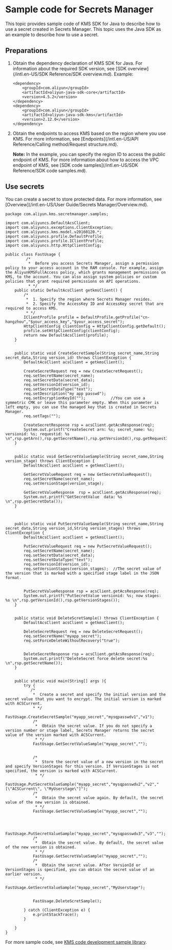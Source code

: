 # Sample code for Secrets Manager

This topic provides sample code of KMS SDK for Java to describe how to use a secret created in Secrets Manager. This topic uses the Java SDK as an example to describe how to use a secret.

## Preparations

1.  Obtain the dependency declaration of KMS SDK for Java. For information about the required SDK version, see [SDK overview](/intl.en-US/SDK Reference/SDK overview.md). Example:

    ```
    <dependency>
        <groupId>com.aliyun</groupId>
        <artifactId>aliyun-java-sdk-core</artifactId>
        <version>4.5.2</version>
    </dependency>
    <dependency>
        <groupId>com.aliyun</groupId>
        <artifactId>aliyun-java-sdk-kms</artifactId>
        <version>2.12.0</version>
    </dependency>
    ```

2.  Obtain the endpoints to access KMS based on the region where you use KMS. For more information, see [Endpoints](/intl.en-US/API Reference/Calling method/Request structure.md).

    **Note:** In the example, you can specify the region ID to access the public endpoint of KMS. For more information about how to access the VPC endpoint of KMS, see [SDK code samples](/intl.en-US/SDK Reference/SDK code samples.md).


## Use secrets

You can create a secret to store protected data. For more information, see [Overview](/intl.en-US/User Guide/Secrets Manager/Overview.md).

```
package com.aliyun.kms.secretmanager.samples;

import com.aliyuncs.DefaultAcsClient;
import com.aliyuncs.exceptions.ClientException;
import com.aliyuncs.kms.model.v20160120.*;
import com.aliyuncs.profile.DefaultProfile;
import com.aliyuncs.profile.IClientProfile;
import com.aliyuncs.http.HttpClientConfig;

public class FastUsage {
         /*
          *  Before you access Secrets Manager, assign a permission policy to your access account in the RAM console. For example, assign the AliyunKMSFullAccess policy, which grants management permissions on KMS, to the account. You can also assign system policies or custom policies that grant required permissions on API operations.
          * */
    public static DefaultAcsClient getkmsClient() {
        /*
         *  1. Specify the region where Secrets Manager resides.
         *  2. Specify the AccessKey ID and AccessKey secret that are required to access KMS.
         * */
        IClientProfile profile = DefaultProfile.getProfile("cn-hangzhou","$your_access_key","$your_access_secret");
        HttpClientConfig clientConfig = HttpClientConfig.getDefault();
        profile.setHttpClientConfig(clientConfig);
        return new DefaultAcsClient(profile);
    }


    public static void CreateSecretSample(String secret_name,String secret_data,String version_id) throws ClientException {
        DefaultAcsClient acsClient = getkmsClient();

        CreateSecretRequest req = new CreateSecretRequest();
        req.setSecretName(secret_name);
        req.setSecretData(secret_data);
        req.setVersionId(version_id);
        req.setSecretDataType("text");
        req.setDescription("my app passwd");
        req.setEncryptionKeyId("");           //You can use a symmetric CMK or leave this parameter empty. When this parameter is left empty, you can use the managed key that is created in Secrets Manager.
        req.setTags("");

        CreateSecretResponse rsp = acsClient.getAcsResponse(req);
        System.out.printf("CreateSecret arn: %s; secret_name: %s; versionid: %s; requestid: %s \n",rsp.getArn(),rsp.getSecretName(),rsp.getVersionId(),rsp.getRequestId());
    }


    public static void GetSecretValueSample(String secret_name,String version_stage) throws ClientException {
        DefaultAcsClient acsClient = getkmsClient();

        GetSecretValueRequest req = new GetSecretValueRequest();
        req.setSecretName(secret_name);
        req.setVersionStage(version_stage);

        GetSecretValueResponse  rsp = acsClient.getAcsResponse(req);
        System.out.printf("GetSecretValue  data: %s \n",rsp.getSecretData());
    }



    public static void PutSecretValueSample(String secret_name,String secret_data,String version_id,String version_stages) throws ClientException {
        DefaultAcsClient acsClient = getkmsClient();

        PutSecretValueRequest req = new PutSecretValueRequest();
        req.setSecretName(secret_name);
        req.setSecretData(secret_data);
        req.setSecretDataType("text");
        req.setVersionId(version_id);
        req.setVersionStages(version_stages);  //The secret value of the version that is marked with a specified stage label in the JSON format.


        PutSecretValueResponse rsp = acsClient.getAcsResponse(req);
        System.out.printf("PutSecretValue versionid: %s; now stages: %s \n",rsp.getVersionId(),rsp.getVersionStages());
    }


    public static void DeleteScretSample() throws ClientException {
        DefaultAcsClient acsClient = getkmsClient();

        DeleteSecretRequest req = new DeleteSecretRequest();
        req.setSecretName("myapp_secret");
        req.setForceDeleteWithoutRecovery("true");


        DeleteSecretResponse rsp = acsClient.getAcsResponse(req);
        System.out.printf("DeleteSecret force delete secret:%s \n",rsp.getSecretName());
    }


    public static void main(String[] args ){
        try {
           /*
            *  Create a secret and specify the initial version and the secret value that you want to encrypt. The initial version is marked with ACSCurrent.
            * */
            FastUsage.CreateSecretSample("myapp_secret","mysqpasswdv1","v1");
            /*
             *  Obtain the secret value. If you do not specify a version number or stage label, Secrets Manager returns the secret value of the version marked with ACSCurrent.
             * */
            FastUsage.GetSecretValueSample("myapp_secret","");


            /*
             *  Store the secret value of a new version in the secret and specify VersionStages for this version. If VersionStages is not specified, the version is marked with ACSCurrent.
             * */
            FastUsage.PutSecretValueSample("myapp_secret","mysqpasswdv2","v2","[\"ACSCurrent\", \"MyUserstage\"]");
            /*
             *  Obtain the secret value again. By default, the secret value of the new version is obtained.
             * */
            FastUsage.GetSecretValueSample("myapp_secret","");



            FastUsage.PutSecretValueSample("myapp_secret","mysqpasswdv3","v3","");
            /*
             *  Obtain the secret value. By default, the secret value of the new version is obtained.
             * */
            FastUsage.GetSecretValueSample("myapp_secret","");
            /*
             *  Obtain the secret value. After VersionId or VersionStages is specified, you can obtain the secret value of an earlier version.
             * */
            FastUsage.GetSecretValueSample("myapp_secret","MyUserstage");


            FastUsage.DeleteScretSample();

        } catch (ClientException e) {
            e.printStackTrace();
        }

    }
}
```

For more sample code, see [KMS code development sample library](https://github.com/aliyun/alibabacloud-kms-demo).

